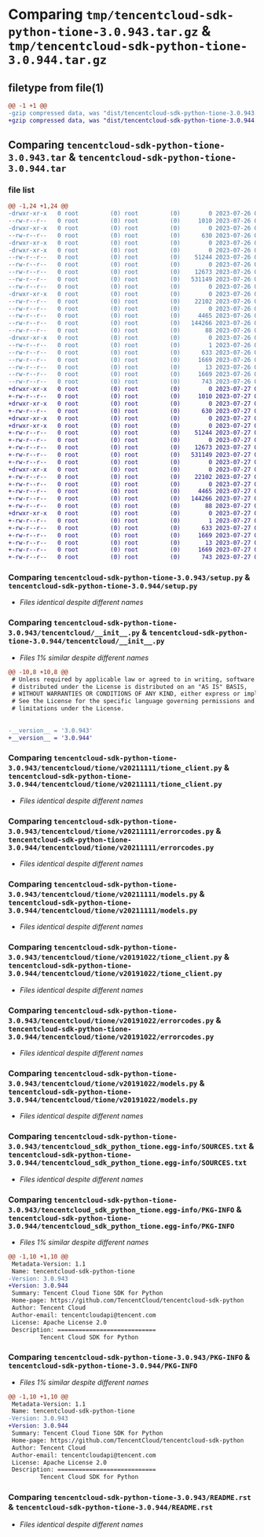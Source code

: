 # Comparing `tmp/tencentcloud-sdk-python-tione-3.0.943.tar.gz` & `tmp/tencentcloud-sdk-python-tione-3.0.944.tar.gz`

## filetype from file(1)

```diff
@@ -1 +1 @@
-gzip compressed data, was "dist/tencentcloud-sdk-python-tione-3.0.943.tar", last modified: Wed Jul 26 00:46:35 2023, max compression
+gzip compressed data, was "dist/tencentcloud-sdk-python-tione-3.0.944.tar", last modified: Thu Jul 27 02:25:44 2023, max compression
```

## Comparing `tencentcloud-sdk-python-tione-3.0.943.tar` & `tencentcloud-sdk-python-tione-3.0.944.tar`

### file list

```diff
@@ -1,24 +1,24 @@
-drwxr-xr-x   0 root         (0) root         (0)        0 2023-07-26 00:46:35.000000 tencentcloud-sdk-python-tione-3.0.943/
--rw-r--r--   0 root         (0) root         (0)     1010 2023-07-26 00:46:34.000000 tencentcloud-sdk-python-tione-3.0.943/setup.py
-drwxr-xr-x   0 root         (0) root         (0)        0 2023-07-26 00:46:35.000000 tencentcloud-sdk-python-tione-3.0.943/tencentcloud/
--rw-r--r--   0 root         (0) root         (0)      630 2023-07-26 00:46:34.000000 tencentcloud-sdk-python-tione-3.0.943/tencentcloud/__init__.py
-drwxr-xr-x   0 root         (0) root         (0)        0 2023-07-26 00:46:35.000000 tencentcloud-sdk-python-tione-3.0.943/tencentcloud/tione/
-drwxr-xr-x   0 root         (0) root         (0)        0 2023-07-26 00:46:35.000000 tencentcloud-sdk-python-tione-3.0.943/tencentcloud/tione/v20211111/
--rw-r--r--   0 root         (0) root         (0)    51244 2023-07-26 00:46:34.000000 tencentcloud-sdk-python-tione-3.0.943/tencentcloud/tione/v20211111/tione_client.py
--rw-r--r--   0 root         (0) root         (0)        0 2023-07-26 00:46:34.000000 tencentcloud-sdk-python-tione-3.0.943/tencentcloud/tione/v20211111/__init__.py
--rw-r--r--   0 root         (0) root         (0)    12673 2023-07-26 00:46:34.000000 tencentcloud-sdk-python-tione-3.0.943/tencentcloud/tione/v20211111/errorcodes.py
--rw-r--r--   0 root         (0) root         (0)   531149 2023-07-26 00:46:34.000000 tencentcloud-sdk-python-tione-3.0.943/tencentcloud/tione/v20211111/models.py
--rw-r--r--   0 root         (0) root         (0)        0 2023-07-26 00:46:34.000000 tencentcloud-sdk-python-tione-3.0.943/tencentcloud/tione/__init__.py
-drwxr-xr-x   0 root         (0) root         (0)        0 2023-07-26 00:46:35.000000 tencentcloud-sdk-python-tione-3.0.943/tencentcloud/tione/v20191022/
--rw-r--r--   0 root         (0) root         (0)    22102 2023-07-26 00:46:34.000000 tencentcloud-sdk-python-tione-3.0.943/tencentcloud/tione/v20191022/tione_client.py
--rw-r--r--   0 root         (0) root         (0)        0 2023-07-26 00:46:34.000000 tencentcloud-sdk-python-tione-3.0.943/tencentcloud/tione/v20191022/__init__.py
--rw-r--r--   0 root         (0) root         (0)     4465 2023-07-26 00:46:34.000000 tencentcloud-sdk-python-tione-3.0.943/tencentcloud/tione/v20191022/errorcodes.py
--rw-r--r--   0 root         (0) root         (0)   144266 2023-07-26 00:46:34.000000 tencentcloud-sdk-python-tione-3.0.943/tencentcloud/tione/v20191022/models.py
--rw-r--r--   0 root         (0) root         (0)       88 2023-07-26 00:46:35.000000 tencentcloud-sdk-python-tione-3.0.943/setup.cfg
-drwxr-xr-x   0 root         (0) root         (0)        0 2023-07-26 00:46:35.000000 tencentcloud-sdk-python-tione-3.0.943/tencentcloud_sdk_python_tione.egg-info/
--rw-r--r--   0 root         (0) root         (0)        1 2023-07-26 00:46:35.000000 tencentcloud-sdk-python-tione-3.0.943/tencentcloud_sdk_python_tione.egg-info/dependency_links.txt
--rw-r--r--   0 root         (0) root         (0)      633 2023-07-26 00:46:35.000000 tencentcloud-sdk-python-tione-3.0.943/tencentcloud_sdk_python_tione.egg-info/SOURCES.txt
--rw-r--r--   0 root         (0) root         (0)     1669 2023-07-26 00:46:35.000000 tencentcloud-sdk-python-tione-3.0.943/tencentcloud_sdk_python_tione.egg-info/PKG-INFO
--rw-r--r--   0 root         (0) root         (0)       13 2023-07-26 00:46:35.000000 tencentcloud-sdk-python-tione-3.0.943/tencentcloud_sdk_python_tione.egg-info/top_level.txt
--rw-r--r--   0 root         (0) root         (0)     1669 2023-07-26 00:46:35.000000 tencentcloud-sdk-python-tione-3.0.943/PKG-INFO
--rw-r--r--   0 root         (0) root         (0)      743 2023-07-26 00:46:34.000000 tencentcloud-sdk-python-tione-3.0.943/README.rst
+drwxr-xr-x   0 root         (0) root         (0)        0 2023-07-27 02:25:44.000000 tencentcloud-sdk-python-tione-3.0.944/
+-rw-r--r--   0 root         (0) root         (0)     1010 2023-07-27 02:25:44.000000 tencentcloud-sdk-python-tione-3.0.944/setup.py
+drwxr-xr-x   0 root         (0) root         (0)        0 2023-07-27 02:25:44.000000 tencentcloud-sdk-python-tione-3.0.944/tencentcloud/
+-rw-r--r--   0 root         (0) root         (0)      630 2023-07-27 02:25:44.000000 tencentcloud-sdk-python-tione-3.0.944/tencentcloud/__init__.py
+drwxr-xr-x   0 root         (0) root         (0)        0 2023-07-27 02:25:44.000000 tencentcloud-sdk-python-tione-3.0.944/tencentcloud/tione/
+drwxr-xr-x   0 root         (0) root         (0)        0 2023-07-27 02:25:44.000000 tencentcloud-sdk-python-tione-3.0.944/tencentcloud/tione/v20211111/
+-rw-r--r--   0 root         (0) root         (0)    51244 2023-07-27 02:25:44.000000 tencentcloud-sdk-python-tione-3.0.944/tencentcloud/tione/v20211111/tione_client.py
+-rw-r--r--   0 root         (0) root         (0)        0 2023-07-27 02:25:44.000000 tencentcloud-sdk-python-tione-3.0.944/tencentcloud/tione/v20211111/__init__.py
+-rw-r--r--   0 root         (0) root         (0)    12673 2023-07-27 02:25:44.000000 tencentcloud-sdk-python-tione-3.0.944/tencentcloud/tione/v20211111/errorcodes.py
+-rw-r--r--   0 root         (0) root         (0)   531149 2023-07-27 02:25:44.000000 tencentcloud-sdk-python-tione-3.0.944/tencentcloud/tione/v20211111/models.py
+-rw-r--r--   0 root         (0) root         (0)        0 2023-07-27 02:25:44.000000 tencentcloud-sdk-python-tione-3.0.944/tencentcloud/tione/__init__.py
+drwxr-xr-x   0 root         (0) root         (0)        0 2023-07-27 02:25:44.000000 tencentcloud-sdk-python-tione-3.0.944/tencentcloud/tione/v20191022/
+-rw-r--r--   0 root         (0) root         (0)    22102 2023-07-27 02:25:44.000000 tencentcloud-sdk-python-tione-3.0.944/tencentcloud/tione/v20191022/tione_client.py
+-rw-r--r--   0 root         (0) root         (0)        0 2023-07-27 02:25:44.000000 tencentcloud-sdk-python-tione-3.0.944/tencentcloud/tione/v20191022/__init__.py
+-rw-r--r--   0 root         (0) root         (0)     4465 2023-07-27 02:25:44.000000 tencentcloud-sdk-python-tione-3.0.944/tencentcloud/tione/v20191022/errorcodes.py
+-rw-r--r--   0 root         (0) root         (0)   144266 2023-07-27 02:25:44.000000 tencentcloud-sdk-python-tione-3.0.944/tencentcloud/tione/v20191022/models.py
+-rw-r--r--   0 root         (0) root         (0)       88 2023-07-27 02:25:44.000000 tencentcloud-sdk-python-tione-3.0.944/setup.cfg
+drwxr-xr-x   0 root         (0) root         (0)        0 2023-07-27 02:25:44.000000 tencentcloud-sdk-python-tione-3.0.944/tencentcloud_sdk_python_tione.egg-info/
+-rw-r--r--   0 root         (0) root         (0)        1 2023-07-27 02:25:44.000000 tencentcloud-sdk-python-tione-3.0.944/tencentcloud_sdk_python_tione.egg-info/dependency_links.txt
+-rw-r--r--   0 root         (0) root         (0)      633 2023-07-27 02:25:44.000000 tencentcloud-sdk-python-tione-3.0.944/tencentcloud_sdk_python_tione.egg-info/SOURCES.txt
+-rw-r--r--   0 root         (0) root         (0)     1669 2023-07-27 02:25:44.000000 tencentcloud-sdk-python-tione-3.0.944/tencentcloud_sdk_python_tione.egg-info/PKG-INFO
+-rw-r--r--   0 root         (0) root         (0)       13 2023-07-27 02:25:44.000000 tencentcloud-sdk-python-tione-3.0.944/tencentcloud_sdk_python_tione.egg-info/top_level.txt
+-rw-r--r--   0 root         (0) root         (0)     1669 2023-07-27 02:25:44.000000 tencentcloud-sdk-python-tione-3.0.944/PKG-INFO
+-rw-r--r--   0 root         (0) root         (0)      743 2023-07-27 02:25:44.000000 tencentcloud-sdk-python-tione-3.0.944/README.rst
```

### Comparing `tencentcloud-sdk-python-tione-3.0.943/setup.py` & `tencentcloud-sdk-python-tione-3.0.944/setup.py`

 * *Files identical despite different names*

### Comparing `tencentcloud-sdk-python-tione-3.0.943/tencentcloud/__init__.py` & `tencentcloud-sdk-python-tione-3.0.944/tencentcloud/__init__.py`

 * *Files 1% similar despite different names*

```diff
@@ -10,8 +10,8 @@
 # Unless required by applicable law or agreed to in writing, software
 # distributed under the License is distributed on an "AS IS" BASIS,
 # WITHOUT WARRANTIES OR CONDITIONS OF ANY KIND, either express or implied.
 # See the License for the specific language governing permissions and
 # limitations under the License.
 
 
-__version__ = '3.0.943'
+__version__ = '3.0.944'
```

### Comparing `tencentcloud-sdk-python-tione-3.0.943/tencentcloud/tione/v20211111/tione_client.py` & `tencentcloud-sdk-python-tione-3.0.944/tencentcloud/tione/v20211111/tione_client.py`

 * *Files identical despite different names*

### Comparing `tencentcloud-sdk-python-tione-3.0.943/tencentcloud/tione/v20211111/errorcodes.py` & `tencentcloud-sdk-python-tione-3.0.944/tencentcloud/tione/v20211111/errorcodes.py`

 * *Files identical despite different names*

### Comparing `tencentcloud-sdk-python-tione-3.0.943/tencentcloud/tione/v20211111/models.py` & `tencentcloud-sdk-python-tione-3.0.944/tencentcloud/tione/v20211111/models.py`

 * *Files identical despite different names*

### Comparing `tencentcloud-sdk-python-tione-3.0.943/tencentcloud/tione/v20191022/tione_client.py` & `tencentcloud-sdk-python-tione-3.0.944/tencentcloud/tione/v20191022/tione_client.py`

 * *Files identical despite different names*

### Comparing `tencentcloud-sdk-python-tione-3.0.943/tencentcloud/tione/v20191022/errorcodes.py` & `tencentcloud-sdk-python-tione-3.0.944/tencentcloud/tione/v20191022/errorcodes.py`

 * *Files identical despite different names*

### Comparing `tencentcloud-sdk-python-tione-3.0.943/tencentcloud/tione/v20191022/models.py` & `tencentcloud-sdk-python-tione-3.0.944/tencentcloud/tione/v20191022/models.py`

 * *Files identical despite different names*

### Comparing `tencentcloud-sdk-python-tione-3.0.943/tencentcloud_sdk_python_tione.egg-info/SOURCES.txt` & `tencentcloud-sdk-python-tione-3.0.944/tencentcloud_sdk_python_tione.egg-info/SOURCES.txt`

 * *Files identical despite different names*

### Comparing `tencentcloud-sdk-python-tione-3.0.943/tencentcloud_sdk_python_tione.egg-info/PKG-INFO` & `tencentcloud-sdk-python-tione-3.0.944/tencentcloud_sdk_python_tione.egg-info/PKG-INFO`

 * *Files 1% similar despite different names*

```diff
@@ -1,10 +1,10 @@
 Metadata-Version: 1.1
 Name: tencentcloud-sdk-python-tione
-Version: 3.0.943
+Version: 3.0.944
 Summary: Tencent Cloud Tione SDK for Python
 Home-page: https://github.com/TencentCloud/tencentcloud-sdk-python
 Author: Tencent Cloud
 Author-email: tencentcloudapi@tencent.com
 License: Apache License 2.0
 Description: ============================
         Tencent Cloud SDK for Python
```

### Comparing `tencentcloud-sdk-python-tione-3.0.943/PKG-INFO` & `tencentcloud-sdk-python-tione-3.0.944/PKG-INFO`

 * *Files 1% similar despite different names*

```diff
@@ -1,10 +1,10 @@
 Metadata-Version: 1.1
 Name: tencentcloud-sdk-python-tione
-Version: 3.0.943
+Version: 3.0.944
 Summary: Tencent Cloud Tione SDK for Python
 Home-page: https://github.com/TencentCloud/tencentcloud-sdk-python
 Author: Tencent Cloud
 Author-email: tencentcloudapi@tencent.com
 License: Apache License 2.0
 Description: ============================
         Tencent Cloud SDK for Python
```

### Comparing `tencentcloud-sdk-python-tione-3.0.943/README.rst` & `tencentcloud-sdk-python-tione-3.0.944/README.rst`

 * *Files identical despite different names*

